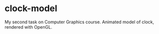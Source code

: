 # clock-model

My second task on Computer Graphics course. Animated model of clock, rendered with OpenGL.
